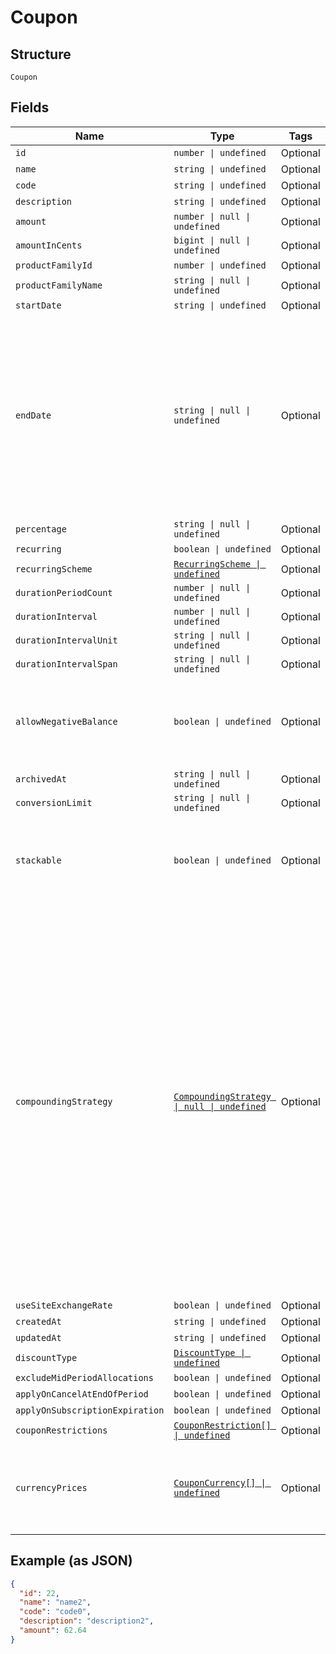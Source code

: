 
# Coupon

## Structure

`Coupon`

## Fields

| Name | Type | Tags | Description |
|  --- | --- | --- | --- |
| `id` | `number \| undefined` | Optional | - |
| `name` | `string \| undefined` | Optional | - |
| `code` | `string \| undefined` | Optional | - |
| `description` | `string \| undefined` | Optional | - |
| `amount` | `number \| null \| undefined` | Optional | - |
| `amountInCents` | `bigint \| null \| undefined` | Optional | - |
| `productFamilyId` | `number \| undefined` | Optional | - |
| `productFamilyName` | `string \| null \| undefined` | Optional | - |
| `startDate` | `string \| undefined` | Optional | - |
| `endDate` | `string \| null \| undefined` | Optional | After the given time, this coupon code will be invalid for new signups. Recurring discounts started before this date will continue to recur even after this date. |
| `percentage` | `string \| null \| undefined` | Optional | - |
| `recurring` | `boolean \| undefined` | Optional | - |
| `recurringScheme` | [`RecurringScheme \| undefined`](../../doc/models/recurring-scheme.md) | Optional | - |
| `durationPeriodCount` | `number \| null \| undefined` | Optional | - |
| `durationInterval` | `number \| null \| undefined` | Optional | - |
| `durationIntervalUnit` | `string \| null \| undefined` | Optional | - |
| `durationIntervalSpan` | `string \| null \| undefined` | Optional | - |
| `allowNegativeBalance` | `boolean \| undefined` | Optional | If set to true, discount is not limited (credits will carry forward to next billing). |
| `archivedAt` | `string \| null \| undefined` | Optional | - |
| `conversionLimit` | `string \| null \| undefined` | Optional | - |
| `stackable` | `boolean \| undefined` | Optional | A stackable coupon can be combined with other coupons on a Subscription. |
| `compoundingStrategy` | [`CompoundingStrategy \| null \| undefined`](../../doc/models/compounding-strategy.md) | Optional | Applicable only to stackable coupons. For `compound`, Percentage-based discounts will be calculated against the remaining price, after prior discounts have been calculated. For `full-price`, Percentage-based discounts will always be calculated against the original item price, before other discounts are applied. |
| `useSiteExchangeRate` | `boolean \| undefined` | Optional | - |
| `createdAt` | `string \| undefined` | Optional | - |
| `updatedAt` | `string \| undefined` | Optional | - |
| `discountType` | [`DiscountType \| undefined`](../../doc/models/discount-type.md) | Optional | - |
| `excludeMidPeriodAllocations` | `boolean \| undefined` | Optional | - |
| `applyOnCancelAtEndOfPeriod` | `boolean \| undefined` | Optional | - |
| `applyOnSubscriptionExpiration` | `boolean \| undefined` | Optional | - |
| `couponRestrictions` | [`CouponRestriction[] \| undefined`](../../doc/models/coupon-restriction.md) | Optional | - |
| `currencyPrices` | [`CouponCurrency[] \| undefined`](../../doc/models/coupon-currency.md) | Optional | Returned in read, find, and list endpoints if the query parameter is provided. |

## Example (as JSON)

```json
{
  "id": 22,
  "name": "name2",
  "code": "code0",
  "description": "description2",
  "amount": 62.64
}
```

